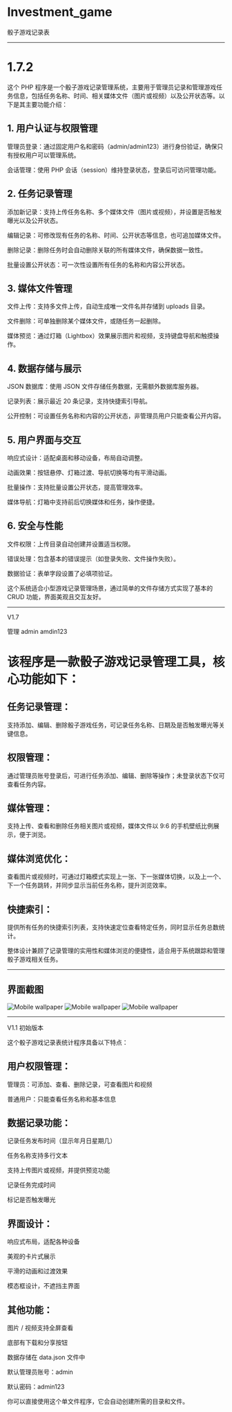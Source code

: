 # Investment_game
骰子游戏记录表



-----

# 1.7.2

这个 PHP 程序是一个骰子游戏记录管理系统，主要用于管理员记录和管理游戏任务信息，包括任务名称、时间、相关媒体文件（图片或视频）以及公开状态等。以下是其主要功能介绍：

## 1. 用户认证与权限管理

管理员登录：通过固定用户名和密码（admin/admin123）进行身份验证，确保只有授权用户可以管理系统。

会话管理：使用 PHP 会话（session）维持登录状态，登录后可访问管理功能。

## 2. 任务记录管理

添加新记录：支持上传任务名称、多个媒体文件（图片或视频），并设置是否触发曝光以及公开状态。

编辑记录：可修改现有任务的名称、时间、公开状态等信息，也可追加媒体文件。

删除记录：删除任务时会自动删除关联的所有媒体文件，确保数据一致性。

批量设置公开状态：可一次性设置所有任务的名称和内容公开状态。

## 3. 媒体文件管理

文件上传：支持多文件上传，自动生成唯一文件名并存储到 uploads 目录。

文件删除：可单独删除某个媒体文件，或随任务一起删除。

媒体预览：通过灯箱（Lightbox）效果展示图片和视频，支持键盘导航和触摸操作。

## 4. 数据存储与展示

JSON 数据库：使用 JSON 文件存储任务数据，无需额外数据库服务器。

记录列表：展示最近 20 条记录，支持快捷索引导航。

公开控制：可设置任务名称和内容的公开状态，非管理员用户只能查看公开内容。

## 5. 用户界面与交互

响应式设计：适配桌面和移动设备，布局自动调整。

动画效果：按钮悬停、灯箱过渡、导航切换等均有平滑动画。

批量操作：支持批量设置公开状态，提高管理效率。

媒体导航：灯箱中支持前后切换媒体和任务，操作便捷。

## 6. 安全与性能

文件权限：上传目录自动创建并设置适当权限。

错误处理：包含基本的错误提示（如登录失败、文件操作失败）。

数据验证：表单字段设置了必填项验证。

这个系统适合小型游戏记录管理场景，通过简单的文件存储方式实现了基本的 CRUD 功能，界面美观且交互友好。

-----
V1.7

管理   admin  amdin123

# 该程序是一款骰子游戏记录管理工具，核心功能如下：​

## 任务记录管理：

支持添加、编辑、删除骰子游戏任务，可记录任务名称、日期及是否触发曝光等关键信息。​

## 权限管理：

通过管理员账号登录后，可进行任务添加、编辑、删除等操作；未登录状态下仅可查看任务内容。​

## 媒体管理：

支持上传、查看和删除任务相关图片或视频，媒体文件以 9:6 的手机壁纸比例展示，便于浏览。​

## 媒体浏览优化：

查看图片或视频时，可通过灯箱模式实现上一张、下一张媒体切换，以及上一个、下一个任务跳转，并同步显示当前任务名称，提升浏览效率。​

## 快捷索引：

提供所有任务的快捷索引列表，支持快速定位查看特定任务，同时显示任务总数统计。​

整体设计兼顾了记录管理的实用性和媒体浏览的便捷性，适合用于系统跟踪和管理骰子游戏相关任务。

----

## 界面截图

<img src="https://raw.githubusercontent.com/mickeywaley/Investment_game/refs/heads/main/01.png" alt="Mobile wallpaper"   />

<img src="https://raw.githubusercontent.com/mickeywaley/Investment_game/refs/heads/main/02.png" alt="Mobile wallpaper"   />

<img src="https://raw.githubusercontent.com/mickeywaley/Investment_game/refs/heads/main/03.png" alt="Mobile wallpaper"   />

-----

V1.1 初始版本

这个骰子游戏记录表统计程序具备以下特点：


## 用户权限管理：

管理员：可添加、查看、删除记录，可查看图片和视频

普通用户：只能查看任务名称和基本信息

## 数据记录功能：

记录任务发布时间（显示年月日星期几）

任务名称支持多行文本

支持上传图片或视频，并提供预览功能

记录任务完成时间

标记是否触发曝光

## 界面设计：

响应式布局，适配各种设备

美观的卡片式展示

平滑的动画和过渡效果

模态框设计，不遮挡主界面

## 其他功能：

图片 / 视频支持全屏查看

底部有下载和分享按钮

数据存储在 data.json 文件中

默认管理员账号：admin

默认密码：admin123

你可以直接使用这个单文件程序，它会自动创建所需的目录和文件。
